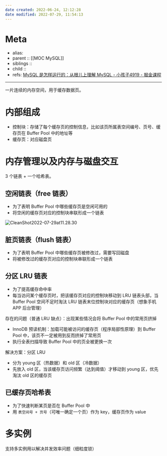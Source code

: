 ```yaml
---
date created: 2022-06-24, 12:12:28
date modified: 2022-07-29, 11:54:13
---
```


# Meta

- alias:
- parent :: [[MOC MySQL]]
- siblings ::
- child ::
- refs: [MySQL 是怎样运行的：从根儿上理解 MySQL - 小孩子4919 - 掘金课程](https://juejin.cn/book/6844733769996304392/section/6844733770063429646)

---

一片连续的内存空间，用于缓存数据页。

# 内部组成

- 控制块：存储了每个缓存页的控制信息，比如该页所属表空间编号、页号、缓存页在 Buffer Pool 中的地址等
- 缓存页：对应磁盘页

# 内存管理以及内存与磁盘交互

3 个链表 + 一个哈希表。

## 空闲链表（free 链表）

- 为了表明 Buffer Pool 中哪些缓存页是空闲可用的
- 将空闲的缓存页对应的控制块串联形成一个链表

![CleanShot2022-07-29at11.28.30](https://pic-bed-615.oss-cn-beijing.aliyuncs.com/CleanShot%202022-07-29%20at%2011.28.30.png)

## 脏页链表（flush 链表）

- 为了表明 Buffer Pool 中哪些缓存页被修改过，需要写回磁盘
- 将被修改过的缓存页对应的控制块串联形成一个链表

## 分区 LRU 链表

- 为了提高缓存命中率
- 每当访问某个缓存页时，把该缓存页对应的控制块移动到 LRU 链表头部，当 Buffer Pool 空间不足时淘汰 LRU 链表末位控制块对应的缓存页（想象手机 APP 后台管理）

存在的问题（普通 LRU 缺点）：出现某些情况会将 Buffer Pool 中的常用页挤掉

- InnoDB 预读机制：加载可能被访问的缓存页（程序局部性原理）到 Buffer Pool 中，该页不一定被用到反而挤掉了常用页
- 执行全表扫描导致 Buffer Pool 中的页全被更换一次

解决方案：分区 LRU

- 分为 young 区（热数据）和 old 区（冷数据）
- 先放入 old 区，当该缓存页访问频繁（达到阈值）才移动到 young 区，优先淘汰 old 区的缓存页

## 已缓存页哈希表

- 为了快速判断某页是否在 Buffer Pool 中
- 用 `表空间号 + 页号`（可唯一确定一个页）作为 key，缓存页作为 value

# 多实例

支持多实例用以解决并发效率问题（细粒度锁）
